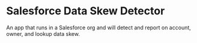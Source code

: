 # Salesforce Data Skew Detector
An app that runs in a Salesforce org and will detect and report on account, owner, and lookup data skew.

